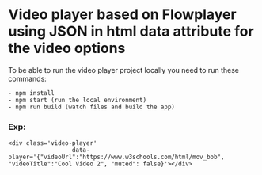 # Video player based on Flowplayer using JSON in html data attribute for the video options

To be able to run the video player project locally you need to run these commands:
 ```
 - npm install
 - npm start (run the local environment)
 - npm run build (watch files and build the app)
 ```
### Exp: 

```
<div class='video-player'
                  data-player='{"videoUrl":"https://www.w3schools.com/html/mov_bbb", "videoTitle":"Cool Video 2", "muted": false}'></div>
```                  
